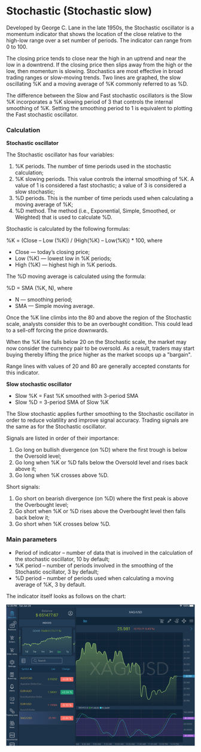 # Stochastic \(Stochastic slow\)

Developed by George C. Lane in the late 1950s, the Stochastic oscillator is a momentum indicator that shows the location of the close relative to the high-low range over a set number of periods. The indicator can range from 0 to 100.

The closing price tends to close near the high in an uptrend and near the low in a downtrend. If the closing price then slips away from the high or the low, then momentum is slowing. Stochastics are most effective in broad trading ranges or slow-moving trends. Two lines are graphed, the slow oscillating %K and a moving average of %K commonly referred to as %D.

The difference between the Slow and Fast stochastic oscillators is the Slow %K incorporates a %K slowing period of 3 that controls the internal smoothing of %K. Setting the smoothing period to 1 is equivalent to plotting the Fast stochastic oscillator.

### Calculation <a id="calculation"></a>

**Stochastic oscillator**

The Stochastic oscillator has four variables:

1. %K periods. The number of time periods used in the stochastic calculation;
2. %K slowing periods. This value controls the internal smoothing of %K. A value of 1 is considered a fast stochastic; a value of 3 is considered a slow stochastic;
3. %D periods. This is the number of time periods used when calculating a moving average of %K;
4. %D method. The method \(i.e., Exponential, Simple, Smoothed, or Weighted\) that is used to calculate %D.

Stochastic is calculated by the following formulas:

%K = \(Close – Low \(%K\)\) / \(High\(%K\) – Low\(%K\)\) \* 100, where

* Close — today’s closing price;
* Low \(%K\) — lowest low in %K periods;
* High \(%K\) — highest high in %K periods.

The %D moving average is calculated using the formula:

%D = SMA \(%K, N\), where

* N — smoothing period;
* SMA — Simple moving average.

Once the %K line climbs into the 80 and above the region of the Stochastic scale, analysts consider this to be an overbought condition. This could lead to a sell-off forcing the price downwards.

When the %K line falls below 20 on the Stochastic scale, the market may now consider the currency pair to be oversold. As a result, traders may start buying thereby lifting the price higher as the market scoops up a "bargain".

Range lines with values of 20 and 80 are generally accepted constants for this indicator.

**Slow stochastic oscillator**

* Slow %K = Fast %K smoothed with 3-period SMA
* Slow %D = 3-period SMA of Slow %K

The Slow stochastic applies further smoothing to the Stochastic oscillator in order to reduce volatility and improve signal accuracy. Trading signals are the same as for the Stochastic oscillator.

Signals are listed in order of their importance:

1. Go long on bullish divergence \(on %D\) where the first trough is below the Oversold level;
2. Go long when %K or %D falls below the Oversold level and rises back above it;
3. Go long when %K crosses above %D.

Short signals:

1. Go short on bearish divergence \(on %D\) where the first peak is above the Overbought level;
2. Go short when %K or %D rises above the Overbought level then falls back below it;
3. Go short when %K crosses below %D.

### Main parameters <a id="main-parameters"></a>

* Period of indicator – number of data that is involved in the calculation of the stochastic oscillator, 10 by default;
* %K period – number of periods involved in the smoothing of the Stochastic oscillator, 3 by default;
* %D period – number of periods used when calculating a moving average of %K, 3 by default.

The indicator itself looks as follows on the chart:

![](../../../../../.gitbook/assets/ios-tablet.png)

